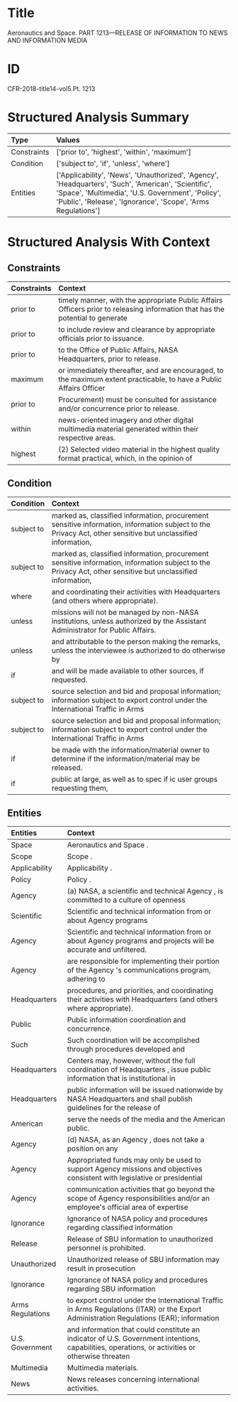 # Title

 Aeronautics and Space. PART 1213—RELEASE OF INFORMATION TO NEWS AND INFORMATION MEDIA


# ID

 CFR-2018-title14-vol5.Pt. 1213


# Structured Analysis Summary

| Type        | Values                                                                                                                                                                                                                   |
|:------------|:-------------------------------------------------------------------------------------------------------------------------------------------------------------------------------------------------------------------------|
| Constraints | ['prior to', 'highest', 'within', 'maximum']                                                                                                                                                                             |
| Condition   | ['subject to', 'if', 'unless', 'where']                                                                                                                                                                                  |
| Entities    | ['Applicability', 'News', 'Unauthorized', 'Agency', 'Headquarters', 'Such', 'American', 'Scientific', 'Space', 'Multimedia', 'U.S. Government', 'Policy', 'Public', 'Release', 'Ignorance', 'Scope', 'Arms Regulations'] |


# Structured Analysis With Context

 


## Constraints

| Constraints   | Context                                                                                                                       |
|:--------------|:------------------------------------------------------------------------------------------------------------------------------|
| prior to      | timely manner, with the appropriate Public Affairs Officers prior to releasing information that has the potential to generate |
| prior to      | to include review and clearance by appropriate officials prior to  issuance.                                                  |
| prior to      | to the Office of Public Affairs, NASA Headquarters, prior to  release.                                                        |
| maximum       | or immediately thereafter, and are encouraged, to the maximum extent practicable, to have a Public Affairs Officer            |
| prior to      | Procurement) must be consulted for assistance and/or concurrence prior to  release.                                           |
| within        | news-oriented imagery and other digital multimedia material generated within  their respective areas.                         |
| highest       | (2) Selected video material in the  highest quality format practical, which, in the opinion of                                |


## Condition

| Condition   | Context                                                                                                                                                     |
|:------------|:------------------------------------------------------------------------------------------------------------------------------------------------------------|
| subject to  | marked as, classified information, procurement sensitive information, information subject to the Privacy Act, other sensitive but unclassified information, |
| subject to  | marked as, classified information, procurement sensitive information, information subject to the Privacy Act, other sensitive but unclassified information, |
| where       | and coordinating their activities with Headquarters (and others where  appropriate).                                                                        |
| unless      | missions will not be managed by non-NASA institutions, unless  authorized by the Assistant Administrator for Public Affairs.                                |
| unless      | and attributable to the person making the remarks, unless the interviewee is authorized to do otherwise by                                                  |
| if          | and will be made available to other sources, if  requested.                                                                                                 |
| subject to  | source selection and bid and proposal information; information subject to export control under the International Traffic in Arms                            |
| subject to  | source selection and bid and proposal information; information subject to export control under the International Traffic in Arms                            |
| if          | be made with the information/material owner to determine if  the information/material may be released.                                                      |
| if          | public at large, as well as to spec if ic user groups requesting them,                                                                                      |


## Entities

| Entities         | Context                                                                                                                                         |
|:-----------------|:------------------------------------------------------------------------------------------------------------------------------------------------|
| Space            | Aeronautics and  Space .                                                                                                                        |
| Scope            | Scope .                                                                                                                                         |
| Applicability    | Applicability .                                                                                                                                 |
| Policy           | Policy .                                                                                                                                        |
| Agency           | (a) NASA, a scientific and technical  Agency , is committed to a culture of openness                                                            |
| Scientific       | Scientific and technical information from or about Agency programs                                                                              |
| Agency           | Scientific and technical information from or about  Agency  programs and projects will be accurate and unfiltered.                              |
| Agency           | are responsible for implementing their portion of the Agency 's communications program, adhering to                                             |
| Headquarters     | procedures, and priorities, and coordinating their activities with Headquarters  (and others where appropriate).                                |
| Public           | Public  information coordination and concurrence.                                                                                               |
| Such             | Such coordination will be accomplished through procedures developed and                                                                         |
| Headquarters     | Centers may, however, without the full coordination of Headquarters , issue public information that is institutional in                         |
| Headquarters     | public information will be issued nationwide by NASA Headquarters and shall publish guidelines for the release of                               |
| American         | serve the needs of the media and the American  public.                                                                                          |
| Agency           | (d) NASA, as an  Agency , does not take a position on any                                                                                       |
| Agency           | Appropriated funds may only be used to support Agency missions and objectives consistent with legislative or presidential                       |
| Agency           | communication activities that go beyond the scope of Agency responsibilities and/or an employee's official area of expertise                    |
| Ignorance        | Ignorance of NASA policy and procedures regarding classified information                                                                        |
| Release          | Release  of SBU information to unauthorized personnel is prohibited.                                                                            |
| Unauthorized     | Unauthorized release of SBU information may result in prosecution                                                                               |
| Ignorance        | Ignorance of NASA policy and procedures regarding SBU information                                                                               |
| Arms Regulations | to export control under the International Traffic in Arms Regulations (ITAR) or the Export Administration Regulations (EAR); information        |
| U.S. Government  | and information that could constitute an indicator of U.S. Government intentions, capabilities, operations, or activities or otherwise threaten |
| Multimedia       | Multimedia  materials.                                                                                                                          |
| News             | News  releases concerning international activities.                                                                                             |


